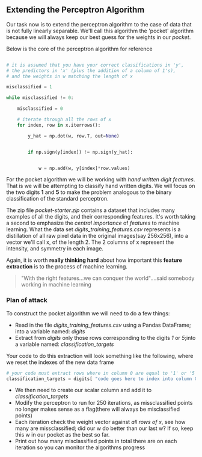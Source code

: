 ## Extending the Perceptron Algorithm

Our task now is to extend the perceptron algorithm to the case of data that is not fully linearly separable. We'll
call this algorithm the 'pocket' algorithm because we will always keep our best guess for the weights in our *pocket*.

Below is the core of the perceptron algorithm for reference

```python

# it is assumed that you have your correct classifications in 'y',
# the predictors in 'x' (plus the addition of a column of 1's),
# and the weights in w matching the length of x

misclassified = 1

while misclassified != 0:

    misclassified = 0

    # iterate through all the rows of x
    for index, row in x.iterrows():

        y_hat = np.dot(w, row.T, out=None)


        if np.sign(y[index]) != np.sign(y_hat):


            w = np.add(w, y[index]*row.values)

```

For the pocket algorithm we will be working with *hand written digit features*. That is we will be attempting to classify
hand written digits. We will focus on the two digits **1** and **5** to make the problem analogous to the binary classification
of the standard perceptron.

The zip file *pocket-starter.zip* contains a dataset that includes many examples of all the digits, and their corresponding features.
It's worth taking a second to emphasize the *central importance* of *features* to machine learning. What the data set
*digits_training_features.csv* represents is a distillation of all raw pixel data in the original images(say 256x256), into a vector
we'll call x, of the length 2. The 2 columns of x represent the intensity, and symmetry in each image.

Again, it is worth **really thinking hard** about how important this **feature extraction** is to the process of machine learning.

> "With the right features...we can conquer the world"....said somebody working in machine learning


### Plan of attack

To construct the pocket algorithm we will need to do a few things:

* Read in the file *digits_training_features.csv* using a Pandas DataFrame; into a variable named: *digits*
* Extract from *digits* only those rows corresponding to the digits *1* or *5*;into a variable named: *classification_targets*

Your code to do this extraction will look something like the following, where we reset the indexes of the new data frame

```python
# your code must extract rows where in column 0 are equal to '1' or '5'
classification_targets = digits[ "code goes here to index into column 0 and grab correct rows"].reset_index(drop=True)
```
* We then need to create our scalar column and add it to *classification_targets*
* Modify the perceptron to run for 250 iterations, as missclassified points no longer
makes sense as a flag(there will always be misclassified points)
* Each iteration check the weight vector against *all rows of x*, see how many are missclassified; did our w do better
than our last w? If so, keep this w in our pocket as the best so far.
* Print out how many misclassified points in total there are on each iteration so you can monitor the algorithms progress


